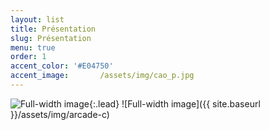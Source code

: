 ```yaml
---
layout: list
title: Présentation
slug: Présentation
menu: true
order: 1
accent_color: '#E04750'
accent_image:       /assets/img/cao_p.jpg
---
```

![Full-width image](https://cdn.helloasso.com/img/photos/croppedimage-ebeb7c5f73484040a790bc8ef508d30a.png){:.lead}
![Full-width image]({{ site.baseurl }}/assets/img/arcade-c)